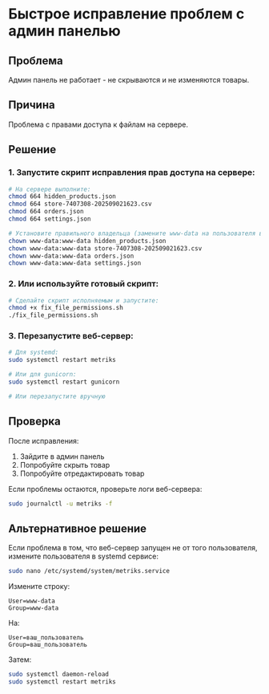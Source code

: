 # Быстрое исправление проблем с админ панелью

## Проблема
Админ панель не работает - не скрываются и не изменяются товары.

## Причина
Проблема с правами доступа к файлам на сервере.

## Решение

### 1. Запустите скрипт исправления прав доступа на сервере:

```bash
# На сервере выполните:
chmod 664 hidden_products.json
chmod 664 store-7407308-202509021623.csv
chmod 664 orders.json
chmod 664 settings.json

# Установите правильного владельца (замените www-data на пользователя веб-сервера):
chown www-data:www-data hidden_products.json
chown www-data:www-data store-7407308-202509021623.csv
chown www-data:www-data orders.json
chown www-data:www-data settings.json
```

### 2. Или используйте готовый скрипт:

```bash
# Сделайте скрипт исполняемым и запустите:
chmod +x fix_file_permissions.sh
./fix_file_permissions.sh
```

### 3. Перезапустите веб-сервер:

```bash
# Для systemd:
sudo systemctl restart metriks

# Или для gunicorn:
sudo systemctl restart gunicorn

# Или перезапустите вручную
```

## Проверка

После исправления:
1. Зайдите в админ панель
2. Попробуйте скрыть товар
3. Попробуйте отредактировать товар

Если проблемы остаются, проверьте логи веб-сервера:
```bash
sudo journalctl -u metriks -f
```

## Альтернативное решение

Если проблема в том, что веб-сервер запущен не от того пользователя, измените пользователя в systemd сервисе:

```bash
sudo nano /etc/systemd/system/metriks.service
```

Измените строку:
```
User=www-data
Group=www-data
```

На:
```
User=ваш_пользователь
Group=ваш_пользователь
```

Затем:
```bash
sudo systemctl daemon-reload
sudo systemctl restart metriks
```
